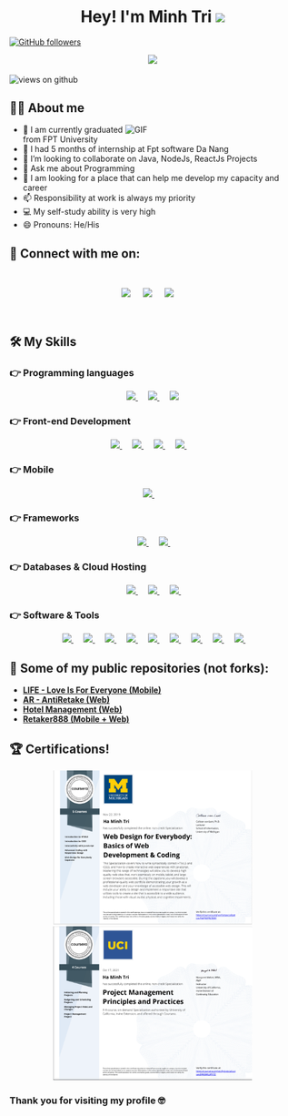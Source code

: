 

 
<h1 align="center"> Hey! I'm Minh Tri <img src="https://media.giphy.com/media/hvRJCLFzcasrR4ia7z/giphy.gif" width="35"></h1>

[![GitHub followers](https://img.shields.io/github/followers/minhtri25.svg?style=social&label=Followers)](https://github.com/minhtri25?tab=followers) 

<p align="center">
  <a href="https://github.com/DenverCoder1/readme-typing-svg"><img src="https://readme-typing-svg.herokuapp.com?font=Architects+Daughter&color=7AF79A&size=30&lines=I'm+a+Developer...;Nice+to+meet+you!;Are+you+looking+for+me?;&center=true&width=500&height=50"></a>
</p>

<img src="https://komarev.com/ghpvc/?username=minhtri25&label=Views&color=brightgreen&style=flat-square" alt="views on github" align="center" />


## :sassy_man: About me
 <img align="right" alt="GIF" src="https://i.pinimg.com/originals/e4/26/70/e426702edf874b181aced1e2fa5c6cde.gif" width="300"/>
 
- 🔭 I am currently graduated from FPT University
- 🌱 I had 5 months of internship at Fpt software Da Nang
- 👯 I’m looking to collaborate on Java, NodeJs, ReactJs Projects
- 💬 Ask me about Programming
- 🤔 I am looking for a place that can help me develop my capacity and career
- 📫 Responsibility at work is always my priority
- 💻 My self-study ability is very high
- 😄 Pronouns: He/His


## 🤝 Connect with me on:
<br>	
<p align="center">
<a target="_blank" href="https://www.facebook.com/profile.php?id=100006159047752"><img src="https://img.icons8.com/color/48/000000/facebook.png"/></a>
&emsp;
<a target="_blank" href="mailto:triprotri25@gmail.com"><img src="https://img.icons8.com/color/48/000000/gmail-new.png"/></a>
&emsp;
 <a target="_blank" href="https://www.github.com/minhtri25"><img src="https://img.icons8.com/fluent/48/000000/github.png"/></a>
&emsp;
</p>

<br>




## 🛠️ My Skills

### 👉 Programming languages

<p align="center"> 
  <a href="https://www.java.com">
    <img src="https://img.icons8.com/color/48/000000/java-coffee-cup-logo--v1.png"/>
  </a>
&emsp;
<a href="https://www.javascript.com">
    <img src="https://img.icons8.com/color/48/000000/javascript--v1.png"/>
  </a>
  &emsp;
<a href="https://nodejs.org">
   <img src="https://img.icons8.com/color/48/000000/nodejs.png"/>
  </a>


</p>

### 👉 Front-end Development
<p align="center"> 
  <a href="https://www.w3schools.com/html/">
    <img src="https://img.icons8.com/color/48/000000/html-5--v1.png"/>
  </a>
&emsp;
  <a href="https://www.w3schools.com/css/">
   <img src="https://img.icons8.com/color/48/000000/css3.png"/>
  </a>
&emsp;
  <a href="https://www.java.com">
   <img width ='48px' src ='https://raw.githubusercontent.com/rahulbanerjee26/githubAboutMeGenerator/main/icons/reactjs.svg'>
  </a>
&emsp;
  <a href="https://getbootstrap.com/">
     <img width="48px" src="https://cdn.jsdelivr.net/gh/devicons/devicon/icons/bootstrap/bootstrap-plain.svg" /> 
  </a>
&emsp;
</p>

### 👉 Mobile
<p align="center"> 
  <a href="https://developer.android.com">
    <img src="https://img.icons8.com/color/48/000000/android-os.png"/>
  </a>
&emsp;
</p>

### 👉 Frameworks
<p align="center"> 
&emsp;
  <a href="https://spring.io/" target="_blank"> 
     <img src="https://img.icons8.com/color/48/000000/spring-logo.png"/>
   </a>
  &emsp; 
  <a href="https://redux-toolkit.js.org/" target="_blank"> 
     <img src="https://img.icons8.com/color/48/000000/redux.png"/>
  </a>   
  &emsp;
</p>

### 👉 Databases & Cloud Hosting
<p align="center">
  &emsp;
    <a href="https://www.mongodb.com/">
     <img width="48px" src="https://cdn.jsdelivr.net/gh/devicons/devicon/icons/mongodb/mongodb-plain.svg" />
    </a>
  &emsp;
    <a href="https://www.microsoft.com/en-us/sql-server">
     <img src="https://img.icons8.com/color/48/000000/microsoft-sql-server.png"/>
    </a>
  &emsp;
    <a href="https://firebase.google.com/">
      <img src="https://img.icons8.com/color/48/000000/firebase.png"/>
    </a>
  &emsp;
 </p>

 ### 👉 Software & Tools
 
<p align="center">
  &emsp;
  <a href="https://visualstudio.microsoft.com/">
     <img src="https://img.icons8.com/color/48/000000/visual-studio--v2.png"/>
 </a>
  &emsp;
 <a href="https://code.visualstudio.com/">
      <img width="48px" src="https://cdn.jsdelivr.net/gh/devicons/devicon/icons/vscode/vscode-original.svg" />
 </a>
  &emsp;
 <a href="https://developer.android.com/studio">
     <img src="https://img.icons8.com/color/48/000000/android-studio--v3.png"/>
 </a>
  &emsp;
 <a href="https://www.eclipse.org/downloads/">
      <img src="https://img.icons8.com/office/48/000000/java-eclipse.png"/>
 </a>
  &emsp;
 <a href="https://git-scm.com/">
     <img src="https://img.icons8.com/color/48/000000/git.png"/>
 </a>
  &emsp;
    <a href="https://www.figma.com">
      <img src="https://img.icons8.com/color/48/000000/figma--v1.png"/>
   </a>
  &emsp;
    <a href="https://stackoverflow.com/">
      <img src="https://img.icons8.com/color/48/000000/stackoverflow.png"/>
   </a>
  &emsp;
    <a href="https://gitlab.com">
     <img src="https://img.icons8.com/color/48/000000/gitlab.png"/>
  </a>
  &emsp;
    <a href="https://www.notion.so">
      <img src="https://img.icons8.com/color/48/000000/notion--v1.png"/>
    </a>
  &emsp;
</p>

## 👀 Some of my public repositories (not forks):

- **[LIFE - Love Is For Everyone (Mobile)](https://github.com/AvidCoder101/AvidCoder101)**
- **[AR - AntiRetake (Web)](https://github.com/AvidCoder101/BMICalculator)**
- **[Hotel Management (Web)](https://github.com/AvidCoder101/To-do-list)**
- **[Retaker888 (Mobile + Web)](https://github.com/AvidCoder101/Harry-Potter-Quiz)**



## 🏆 Certifications!

<p align="center">
    <a href="https://coursera.org/share/4c4be04269d396acb6dea0587b742c5a">
      <img src="certificates/CourseWebDesign.png" width="350px"/>
    </a>
   <a href="https://coursera.org/share/d2225a78acdcf7b733286a304478e867">
      <img src="certificates/CourseProjectManagement.png" width="350px"/>
    </a>
 </p>

### Thank you for visiting my profile 🤓 
